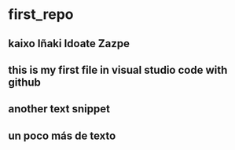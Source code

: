 # first_repo

## kaixo Iñaki Idoate Zazpe

## this is my first file in visual studio code with github


## another text snippet

## un poco más de texto

